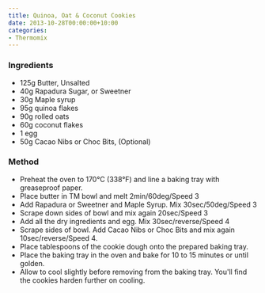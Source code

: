 ```yaml
---
title: Quinoa, Oat & Coconut Cookies
date: 2013-10-28T00:00:00+10:00
categories:
- Thermomix
---
```









### Ingredients

* 125g Butter, Unsalted
* 40g Rapadura Sugar, or Sweetner
* 30g Maple syrup
* 95g quinoa flakes
* 90g rolled oats
* 60g coconut flakes
* 1 egg
* 50g Cacao Nibs or Choc Bits, (Optional)

### Method

* Preheat the oven to 170°C (338°F) and line a baking tray with greaseproof paper.
* Place butter in TM bowl and melt 2min/60deg/Speed 3
* Add Rapadura or Sweetner and Maple Syrup.  Mix 30sec/50deg/Speed 3
* Scrape down sides of bowl and mix again 20sec/Speed 3
* Add all the dry ingredients and egg.  Mix 30sec/reverse/Speed 4
* Scrape sides of bowl.  Add Cacao Nibs or Choc Bits and mix again 10sec/reverse/Speed 4.
* Place tablespoons of the cookie dough onto the prepared baking tray.
* Place the baking tray in the oven and bake for 10 to 15 minutes or until golden.
* Allow to cool slightly before removing from the baking tray. You'll find the cookies harden further on cooling.
